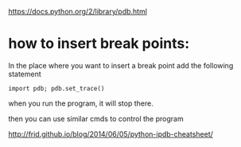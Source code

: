 https://docs.python.org/2/library/pdb.html

# how to insert break points:

In the place where you want to insert a break point
add the following statement

```
import pdb; pdb.set_trace()
```

when you run the program, it will stop there.

then you can use similar cmds to control the program


http://frid.github.io/blog/2014/06/05/python-ipdb-cheatsheet/